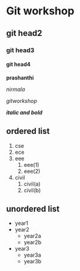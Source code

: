 # Git workshop
## git head2
### git head3
#### git head4

**prashanthi**

_nirmala_

*gitworkshop*

_**italic and bold**_

## ordered list
1. cse
2. ece
3. eee
     1. eee(1)
     2. eee(2)
4. civil
   1. civil(a)
   2. civil(b)
## unordered list
- year1
- year2
   * year2a
   * year2b
- year3
   * year3a
   * year3b
